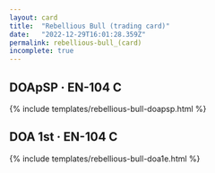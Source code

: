 ```yaml
---
layout: card
title:  "Rebellious Bull (trading card)"
date:   "2022-12-29T16:01:28.359Z"
permalink: rebellious-bull_(card)
incomplete: true
---
```


## DOApSP &middot; EN-104 C

{% include templates/rebellious-bull-doapsp.html %}


## DOA 1st &middot; EN-104 C

{% include templates/rebellious-bull-doa1e.html %}
